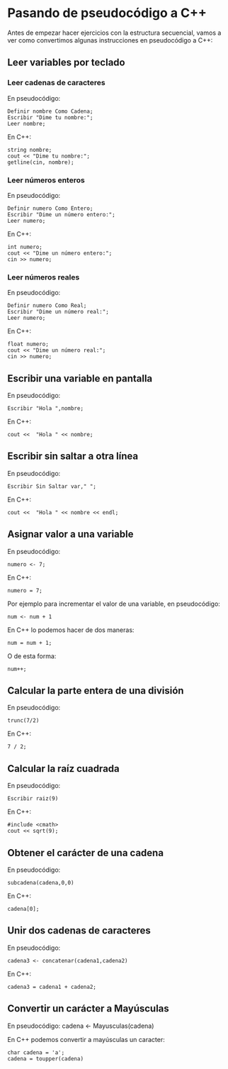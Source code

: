 # Pasando de pseudocódigo a C++

Antes de empezar hacer ejercicios con la estructura secuencial, vamos a ver como convertimos algunas instrucciones en pseudocódigo a C++:

## Leer variables por teclado

### Leer cadenas de caracteres

En pseudocódigo:

    Definir nombre Como Cadena;
	Escribir "Dime tu nombre:";
    Leer nombre;

En C++:

    string nombre;
    cout << "Dime tu nombre:";
	getline(cin, nombre);

### Leer números enteros

En pseudocódigo:

    Definir numero Como Entero;
	Escribir "Dime un número entero:";
    Leer numero;

En C++:

    int numero;
    cout << "Dime un número entero:";
	cin >> numero;

### Leer números reales

En pseudocódigo:

    Definir numero Como Real;
	Escribir "Dime un número real:";
    Leer numero;

En C++:

    float numero;
    cout << "Dime un número real:";
	cin >> numero;

## Escribir una variable en pantalla

En pseudocódigo:

    Escribir "Hola ",nombre;

En C++:

    cout <<  "Hola " << nombre;

## Escribir sin saltar a otra línea

En pseudocódigo:

    Escribir Sin Saltar var," ";

En C++:

    cout <<  "Hola " << nombre << endl;


## Asignar valor a una variable

En pseudocódigo:

    numero <- 7;

En C++:

    numero = 7;

Por ejemplo para incrementar el valor de una variable, en pseudocódigo:

    num <- num + 1

En C++ lo podemos hacer de dos maneras:

    num = num + 1;

O de esta forma:

    num++;

## Calcular la parte entera de una división

En pseudocódigo:

    trunc(7/2)

En C++:

    7 / 2;

## Calcular la raíz cuadrada

En pseudocódigo:

    Escribir raiz(9)

En C++:

    #include <cmath>
    cout << sqrt(9);

## Obtener el carácter de una cadena

En pseudocódigo:

    subcadena(cadena,0,0)

En C++:

    cadena[0];

## Unir dos cadenas de caracteres

En pseudocódigo:

    cadena3 <- concatenar(cadena1,cadena2)

En C++:

    cadena3 = cadena1 + cadena2;

## Convertir un carácter a Mayúsculas

En pseudocódigo:
    cadena <- Mayusculas(cadena)

En C++ podemos convertir a mayúsculas un caracter:

    char cadena = 'a';
    cadena = toupper(cadena)